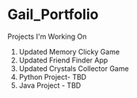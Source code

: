 # Gail_Portfolio
Projects I'm Working On
1) Updated Memory Clicky Game  
2) Updated Friend Finder App  
3) Updated Crystals Collector Game  
4) Python Project- TBD  
5) Java Project - TBD

